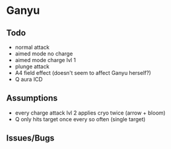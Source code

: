 # Ganyu

## Todo

- normal attack
- aimed mode no charge
- aimed mode charge lvl 1
- plunge attack
- A4 field effect (doesn't seem to affect Ganyu herself?)
- Q aura ICD

## Assumptions

- every charge attack lvl 2 applies cryo twice (arrow + bloom)
- Q only hits target once every so often (single target)

## Issues/Bugs
